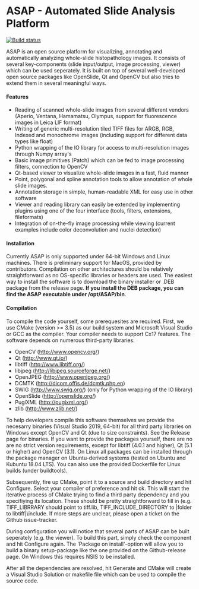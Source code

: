 # ASAP - Automated Slide Analysis Platform

[![Build status](https://ci.appveyor.com/api/projects/status/gy0rv4vos88aiq53?svg=true)](https://ci.appveyor.com/project/GeertLitjens/asap)

ASAP is an open source platform for visualizing, annotating and automatically analyzing whole-slide histopathology images. It consists of several key-components (slide input/output, image processing, viewer) which can be used seperately. It is built on top of several well-developed open source packages like OpenSlide, Qt and OpenCV but also tries to extend them in several meaningful ways.

#### Features

- Reading of scanned whole-slide images from several different vendors (Aperio, Ventana, Hamamatsu, Olympus, support for fluorescence images in Leica LIF format)
- Writing of generic multi-resolution tiled TIFF files for ARGB, RGB, Indexed and monochrome images (including support for different data types like float)
- Python wrapping of the IO library for access to multi-resolution images through Numpy array's
- Basic image primitives (Patch) which can be fed to image processing filters, connection to OpenCV
- Qt-based viewer to visualize whole-slide images in a fast, fluid manner
- Point, polygonal and spline annotation tools to allow annotation of whole slide images.
- Annotation storage in simple, human-readable XML for easy use in other software
- Viewer and reading library can easily be extended by implementing plugins using one of the four interface (tools, filters, extensions, fileformats)
- Integration of on-the-fly image processing while viewing (current examples include color deconvolution and nuclei detection)

#### Installation

Currently ASAP is only supported under 64-bit Windows and Linux machines. There is preliminary support for MacOS, provided by contributors. Compilation on other architectures should be relatively straightforward as no OS-specific libraries or headers are used. The easiest way to install the software is to download the binary installer or .DEB package from the release page. **If you install the DEB package, you can find the ASAP executable under /opt/ASAP/bin**.

#### Compilation

To compile the code yourself, some prerequesites are required. First, we use CMake (version >= 3.5) as our build system and Microsoft Visual Studio or GCC as the compiler. Your compiler needs to support Cx17 features. The software depends on numerous third-party libraries:

- OpenCV (http://www.opencv.org/)
- Qt (http://www.qt.io/)
- libtiff (http://www.libtiff.org/)
- libjpeg (http://libjpeg.sourceforge.net/)
- OpenJPEG (http://www.openjpeg.org/)
- DCMTK (http://dicom.offis.de/dcmtk.php.en)
- SWIG (http://www.swig.org/) (only for Python wrapping of the IO library)
- OpenSlide (http://openslide.org/)
- PugiXML (http://pugixml.org/)
- zlib (http://www.zlib.net/)

To help developers compile this software themselves we provide the necesarry binaries (Visual Studio 2019, 64-bit) for all third party libraries on Windows except OpenCV and Qt (due to size constraints). See the Release page for binaries. If you want to provide the packages yourself, there are no are no strict version requirements, except for libtiff (4.0.1 and higher), Qt (5.1 or higher) and OpenCV (3.1). On Linux all packages can be installed through the package manager on Ubuntu-derived systems (tested on Ubuntu and Kubuntu 18.04 LTS). You can also use the provided Dockerfile for Linux builds (under buildtools).

Subsequently, fire up CMake, point it to a source and build directory and hit Configure. Select your compiler of preference and hit ok. This will start the iterative process of CMake trying to find a third party dependency and you specifiying its location. These should be pretty straightforward to fill in (e.g. TIFF\_LIBRRARY should point to tiff.lib, TIFF\_INCLUDE\_DIRECTORY to |folder to libtiff|\include. If more steps are unclear, please open a ticket on the Github issue-tracker.

During configuration you will notice that several parts of ASAP can be built seperately (e.g. the viewer). To build this part, simply check the component and hit Configure again. The 'Package on install'-option will allow you to build a binary setup-package like the one provided on the Github-release page. On Windows this requires NSIS to be installed.

After all the dependencies are resolved, hit Generate and CMake will create a Visual Studio Solution or makefile file which can be used to compile the source code.
